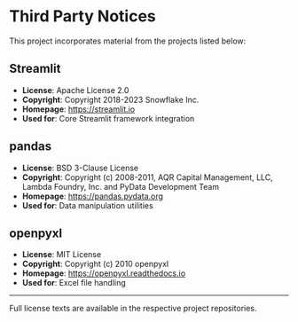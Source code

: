 # Third Party Notices

This project incorporates material from the projects listed below:

## Streamlit
- **License**: Apache License 2.0
- **Copyright**: Copyright 2018-2023 Snowflake Inc.
- **Homepage**: https://streamlit.io
- **Used for**: Core Streamlit framework integration

## pandas
- **License**: BSD 3-Clause License
- **Copyright**: Copyright (c) 2008-2011, AQR Capital Management, LLC, Lambda Foundry, Inc. and PyData Development Team
- **Homepage**: https://pandas.pydata.org
- **Used for**: Data manipulation utilities

## openpyxl
- **License**: MIT License
- **Copyright**: Copyright (c) 2010 openpyxl
- **Homepage**: https://openpyxl.readthedocs.io
- **Used for**: Excel file handling

---

Full license texts are available in the respective project repositories.
